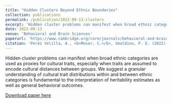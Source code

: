 ```yaml
---
title: "Hidden Clusters Beyond Ethnic Boundaries"
collection: publications
permalink: /publication/2022-09-13-clusters
excerpt: 'Hidden cluster problems can manifest when broad ethnic categories are used as proxies for cultural traits, especially when traits are assumed to encode cultural distances between groups. We suggest a granular understanding of cultural trait distributions within and between ethnic categories is fundamental to the interpretation of heritability estimates as well as general behavioral outcomes.'
date: 2022-09-13
venue: 'Behavioral and Brain Sciences'
paperurl: 'https://www.cambridge.org/core/journals/behavioral-and-brain-sciences/article/hidden-clusters-beyond-ethnic-boundaries/08DDF60846E92FDC3303D21F238856D8'
citation: 'Peréz Velilla, A., <b>Moser, C.</b>, Smaldino, P. E. (2022). Hidden Clusters Beyond Ethnic Boundaries. [commentary on Uchiyama et al.]” <i>Behavioral and Brain Sciences, 45.</i>'
---
```

Hidden cluster problems can manifest when broad ethnic categories are used as proxies for cultural traits, especially when traits are assumed to encode cultural distances between groups. We suggest a granular understanding of cultural trait distributions within and between ethnic categories is fundamental to the interpretation of heritability estimates as well as general behavioral outcomes.

[Download paper here](http://culturologies.co/files/hiddenclusters.docx)